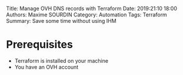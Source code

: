 Title: Manage OVH DNS records with Terraform
Date: 2019:21:10 18:00
Authors: Maxime SOURDIN
Category: Automation
Tags: Terraform
Summary: Save some time without using IHM

# Prerequisites

- Terraform is installed on your machine
- You have an OVH account

